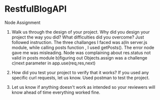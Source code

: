 # RestfulBlogAPI
Node Assignment
1. Walk us through the design of your project. Why did you design your project the way you did? What difficulties did you overcome?
  Just followed instruction. The three challanges I faced was
  a)In server.js module, while calling posts function , I used getPosts(). The error node gave me was misleading. Node was complaining     about res.status not valid in posts module
  b)figuring out Objects.assign was a challenge
  c)next parameter in app.use(req,res,next)

2. How did you test your project to verify that it works? If you used any specific curl requests, let us know.
Used postman to test the project.

3. Let us know if anything doesn't work as intended so your reviewers will know ahead of time
everything worked fine.
